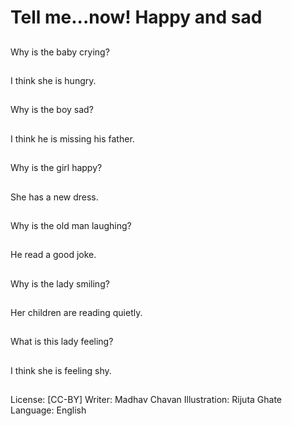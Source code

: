 # Tell me...now! Happy and sad

##
Why is the baby crying?

##
I think she is hungry.

##
Why is the boy sad?

##
I think he is missing his
father.

##
Why is the girl happy?

##
She has a new dress.

##
Why is the old man
laughing?

##
He read a good joke.

##
Why is the lady smiling?

##
Her children are reading
quietly.

##
What is this lady
feeling?

##
I think she is feeling
shy.

##
License: [CC-BY]
Writer: Madhav Chavan
Illustration: Rijuta Ghate
Language: English
